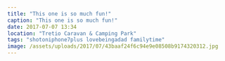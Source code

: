 ```yaml
---
title: "This one is so much fun!"
caption: "This one is so much fun!"
date: 2017-07-07 13:34
location: "Tretio Caravan & Camping Park"
tags: "shotoniphone7plus lovebeingadad familytime"
image: /assets/uploads/2017/07/43baaf24f6c94e9e08508b9174320312.jpg
---
```

